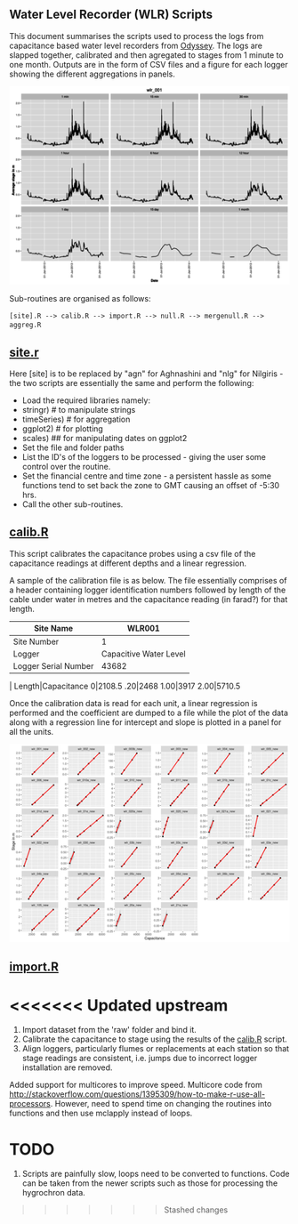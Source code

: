 ## Water Level Recorder (WLR) Scripts

This document summarises the scripts used to process the logs from capacitance based water level recorders from [Odyssey](http://odysseydatarecording.com/index.php?route=product/product&product_id=50). The logs are slapped together, calibrated and then agregated to stages from 1 minute to one month. Outputs are in the form of CSV files and a figure for each logger showing the different aggregations in panels.

![output figure sample](Docs/wlr_panel.png)

Sub-routines are organised as follows:

	[site].R --> calib.R --> import.R --> null.R --> mergenull.R --> aggreg.R

## [site.r](wlr_agn.R)

Here [site] is to be replaced by "agn" for Aghnashini and "nlg" for Nilgiris - the two scripts are essentially the same and perform the following:

* Load the required libraries namely:
 * stringr) # to manipulate strings
 * timeSeries) # for aggregation
 * ggplot2) # for plotting
 * scales) ## for manipulating dates on ggplot2
* Set the file and folder paths
* List the ID's of the loggers to be processed - giving the user some control over the routine.
* Set the financial centre and time zone - a persistent hassle as some functions tend to set back the zone to GMT causing an offset of -5:30 hrs.
* Call the other sub-routines.

## [calib.R](wlr_calib.R)

This script calibrates the capacitance probes using a csv file of the capacitance readings at different depths and a linear regression.

A sample of the calibration file is as below. The file essentially comprises of a header containing logger identification numbers followed by length of the cable under water in metres and the capacitance reading (in farad?) for that length.

Site Name |WLR001
----------|------
Site Number |1
Logger |Capacitive Water Level
Logger Serial Number |43682
|
Length|Capacitance
0|2108.5
.20|2468
1.00|3917
2.00|5710.5

Once the calibration data is read for each unit, a linear regression is performed and the coefficient are dumped to a file while the plot of the data along with a regression line for intercept and slope is plotted in a panel for all the units.

![calibration results](Docs/calib_panel.png)

## [import.R](wlr_import.R)

<<<<<<< Updated upstream
=======
1. Import dataset from the 'raw' folder and bind it.
2. Calibrate the capacitance to stage using the results of the [calib.R](wlr_calib.R) script.
3. Align loggers, particularly flumes or replacements at each station so that stage readings are consistent, i.e. jumps due to incorrect logger installation are removed.

Added support for multicores to improve speed. Multicore code from <http://stackoverflow.com/questions/1395309/how-to-make-r-use-all-processors>. However, need to spend time on changing the routines into functions and then use mclapply instead of loops.

# TODO

1. Scripts are painfully slow, loops need to be converted to functions. Code can be taken from the newer scripts such as those for processing the hygrochron data.

>>>>>>> Stashed changes


